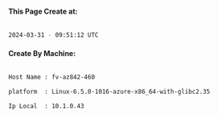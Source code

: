 
   
#### This Page Create at:

```bash

2024-03-31 - 09:51:12 UTC

```

#### Create By Machine:

```bash

Host Name : fv-az842-460

platform  : Linux-6.5.0-1016-azure-x86_64-with-glibc2.35

Ip Local  : 10.1.0.43

```


